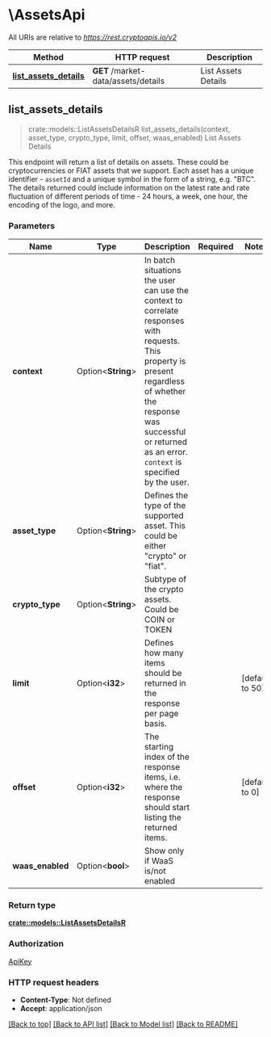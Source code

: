 # \AssetsApi

All URIs are relative to *https://rest.cryptoapis.io/v2*

Method | HTTP request | Description
------------- | ------------- | -------------
[**list_assets_details**](AssetsApi.md#list_assets_details) | **GET** /market-data/assets/details | List Assets Details



## list_assets_details

> crate::models::ListAssetsDetailsR list_assets_details(context, asset_type, crypto_type, limit, offset, waas_enabled)
List Assets Details

This endpoint will return a list of details on assets. These could be cryptocurrencies or FIAT assets that we support. Each asset has a unique identifier - `assetId` and a unique symbol in the form of a string, e.g. \"BTC\".    The details returned could include information on the latest rate and rate fluctuation of different periods of time - 24 hours, a week, one hour, the encoding of the logo, and more.

### Parameters


Name | Type | Description  | Required | Notes
------------- | ------------- | ------------- | ------------- | -------------
**context** | Option<**String**> | In batch situations the user can use the context to correlate responses with requests. This property is present regardless of whether the response was successful or returned as an error. `context` is specified by the user. |  |
**asset_type** | Option<**String**> | Defines the type of the supported asset. This could be either \"crypto\" or \"fiat\". |  |
**crypto_type** | Option<**String**> | Subtype of the crypto assets. Could be COIN or TOKEN |  |
**limit** | Option<**i32**> | Defines how many items should be returned in the response per page basis. |  |[default to 50]
**offset** | Option<**i32**> | The starting index of the response items, i.e. where the response should start listing the returned items. |  |[default to 0]
**waas_enabled** | Option<**bool**> | Show only if WaaS is/not enabled |  |

### Return type

[**crate::models::ListAssetsDetailsR**](ListAssetsDetailsR.md)

### Authorization

[ApiKey](../README.md#ApiKey)

### HTTP request headers

- **Content-Type**: Not defined
- **Accept**: application/json

[[Back to top]](#) [[Back to API list]](../README.md#documentation-for-api-endpoints) [[Back to Model list]](../README.md#documentation-for-models) [[Back to README]](../README.md)

